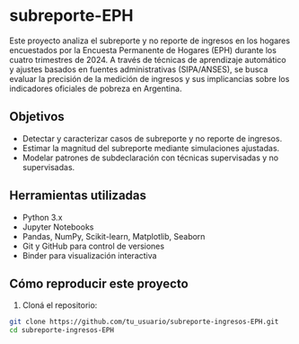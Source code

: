 # subreporte-EPH
Este proyecto analiza el subreporte y no reporte de ingresos en los hogares encuestados por la Encuesta Permanente de Hogares (EPH) durante los cuatro trimestres de 2024. A través de técnicas de aprendizaje automático y ajustes basados en fuentes administrativas (SIPA/ANSES), se busca evaluar la precisión de la medición de ingresos y sus implicancias sobre los indicadores oficiales de pobreza en Argentina.

## Objetivos

- Detectar y caracterizar casos de subreporte y no reporte de ingresos.
- Estimar la magnitud del subreporte mediante simulaciones ajustadas.
- Modelar patrones de subdeclaración con técnicas supervisadas y no supervisadas.

## Herramientas utilizadas

- Python 3.x
- Jupyter Notebooks
- Pandas, NumPy, Scikit-learn, Matplotlib, Seaborn
- Git y GitHub para control de versiones
- Binder para visualización interactiva

## Cómo reproducir este proyecto

1. Cloná el repositorio:

```bash
git clone https://github.com/tu_usuario/subreporte-ingresos-EPH.git
cd subreporte-ingresos-EPH
